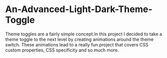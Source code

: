 # An-Advanced-Light-Dark-Theme-Toggle
Theme toggles are a fairly simple concept.In this project I decided to take a theme toggle to the next level by creating animations around the theme switch. These animations lead to a really fun project that covers CSS custom properties, CSS specificity and so much more.
